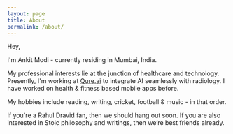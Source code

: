 ```yaml
---
layout: page
title: About
permalink: /about/
---
```


Hey,

I'm Ankit Modi - currently residing in Mumbai, India.

My professional interests lie at the junction of healthcare and technology. Presently, I'm working at [Qure.ai](https://qure.ai/) to integrate AI seamlessly with radiology. I have worked on health & fitness based mobile apps before.

My hobbies include reading, writing, cricket, football & music - in that order.

If you're a Rahul Dravid fan, then we should hang out soon. If you are also interested in Stoic philosophy and writings, then we’re best friends already.

<!-- ### Contact me

[a.modi1422@gmail.com](mailto:a.modi1422@gmail.com) -->
